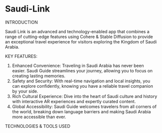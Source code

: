 # Saudi-Link


INTRODUCTION

Saudi Link is an advanced and technology-enabled app that combines a range of cutting-edge features using Cohere & Stable Diffusion to provide an exceptional travel experience for visitors exploring the Kingdom of Saudi Arabia.

KEY FEATURES:

1. Enhanced Convenience: Traveling in Saudi Arabia has never been easier. Saudi Guide streamlines your journey, allowing you to focus on creating lasting memories.
2. Safety and Security: With real-time navigation and local insights, you can explore confidently, knowing you have a reliable travel companion by your side.
3. Rich Cultural Experience: Dive into the heart of Saudi culture and history with interactive AR experiences and expertly curated content.
4. Global Accessibility: Saudi Guide welcomes travelers from all corners of the world, breaking down language barriers and making Saudi Arabia more accessible than ever.

TECHNOLOGIES & TOOLS USED

